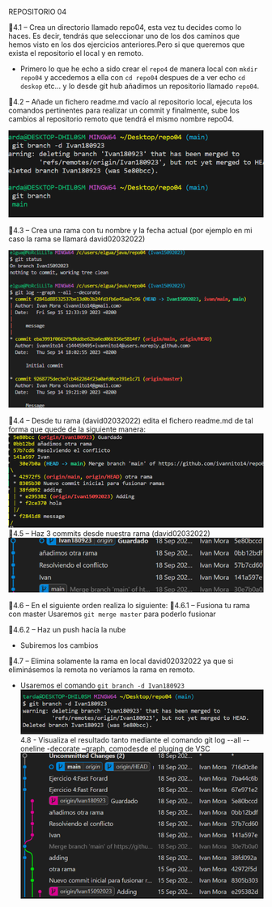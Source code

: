 REPOSITORIO 04

📌4.1 – Crea un directorio llamado repo04, esta vez tu decides como lo haces. Es decir, tendrás que
seleccionar uno de los dos caminos que hemos visto en los dos ejercicios anteriores.Pero si que
queremos que exista el repositorio el local y en remoto.

- Primero lo que he echo a sido crear el `repo4`
  de manera local con `mkdir repo04` y accedemos a ella con `cd repo04` despues de a ver echo `cd deskop` etc... y lo desde git hub añadimos un repositorio llamado `repo04`.

📌4.2 – Añade un fichero readme.md vacío al repositorio local, ejecuta los comandos pertinentes para realizar un commit y finalmente, sube los cambios al repositorio remoto que tendrá el mismo nombre repo04.

![Alt text](Screenshot_1.png)

📌4.3 – Crea una rama con tu nombre y la fecha actual (por ejemplo en mi caso la rama se llamará
david02032022)

![Alt text](Screenshot_2.png)

📌4.4 – Desde tu rama (david02032022) edita el fichero readme.md de tal forma que quede de la siguiente
manera:
![Alt text](Screenshot_5.png)
📌4.5 – Haz 3 commits desde nuestra rama (david02032022)
![Alt text](imagenes/Screenshot_6.png)


📌4.6 – En el siguiente orden realiza lo siguiente:
📌4.6.1 – Fusiona tu rama con master
Usaremos ``git merge master`` para poderlo fusionar 

📌4.6.2 – Haz un push hacía la nube
- Subiremos los cambios 

📌4.7 – Elimina solamente la rama en local david02032022 ya que si eliminásemos la remota no veríamos la rama en remoto.
- Usaremos el comando ``git branch -d Ivan180923``
![Alt text](Screenshot_7.png)
4.8 - Visualiza el resultado tanto mediante el comando git log --all --oneline -decorate –graph, comodesde el pluging de VSC
![Alt text](Screenshot_8.png)